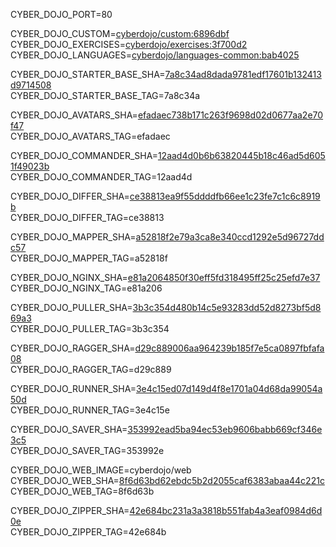 
CYBER_DOJO_PORT=80<br/>

CYBER_DOJO_CUSTOM=[cyberdojo/custom:6896dbf](https://github.com/cyber-dojo/custom/commit/6896dbfa64d9d73fecd2ebfa0ac96bc05136bd30)<br/>
CYBER_DOJO_EXERCISES=[cyberdojo/exercises:3f700d2](https://github.com/cyber-dojo/exercises/commit/3f700d20c279cf26389670544da5df64a2c2fa97)<br/>
CYBER_DOJO_LANGUAGES=[cyberdojo/languages-common:bab4025](https://github.com/cyber-dojo/languages/commit/bab40251b949b4308db2b85d4151f4d82c5cbdb6)<br/>

CYBER_DOJO_STARTER_BASE_SHA=[7a8c34ad8dada9781edf17601b132413d9714508](https://github.com/cyber-dojo/starter-base/commit/7a8c34ad8dada9781edf17601b132413d9714508)<br/>
CYBER_DOJO_STARTER_BASE_TAG=7a8c34a<br/>

CYBER_DOJO_AVATARS_SHA=[efadaec738b171c263f9698d02d0677aa2e70f47](https://github.com/cyber-dojo/avatars/commit/efadaec738b171c263f9698d02d0677aa2e70f47)<br/>
CYBER_DOJO_AVATARS_TAG=efadaec<br/>

CYBER_DOJO_COMMANDER_SHA=[12aad4d0b6b63820445b18c46ad5d6051f49023b](https://github.com/cyber-dojo/commander/commit/12aad4d0b6b63820445b18c46ad5d6051f49023b)<br/>
CYBER_DOJO_COMMANDER_TAG=12aad4d<br/>

CYBER_DOJO_DIFFER_SHA=[ce38813ea9f55ddddfb66ee1c23fe7c1c6c8919b](https://github.com/cyber-dojo/differ/commit/ce38813ea9f55ddddfb66ee1c23fe7c1c6c8919b)<br/>
CYBER_DOJO_DIFFER_TAG=ce38813<br/>

CYBER_DOJO_MAPPER_SHA=[a52818f2e79a3ca8e340ccd1292e5d96727ddc57](https://github.com/cyber-dojo/mapper/commit/a52818f2e79a3ca8e340ccd1292e5d96727ddc57)<br/>
CYBER_DOJO_MAPPER_TAG=a52818f<br/>

CYBER_DOJO_NGINX_SHA=[e81a2064850f30eff5fd318495ff25c25efd7e37](https://github.com/cyber-dojo/nginx/commit/e81a2064850f30eff5fd318495ff25c25efd7e37)<br/>
CYBER_DOJO_NGINX_TAG=e81a206<br/>

CYBER_DOJO_PULLER_SHA=[3b3c354d480b14c5e93283dd52d8273bf5d869a3](https://github.com/cyber-dojo/puller/commit/3b3c354d480b14c5e93283dd52d8273bf5d869a3)<br/>
CYBER_DOJO_PULLER_TAG=3b3c354<br/>

CYBER_DOJO_RAGGER_SHA=[d29c889006aa964239b185f7e5ca0897fbfafa08](https://github.com/cyber-dojo/ragger/commit/d29c889006aa964239b185f7e5ca0897fbfafa08)<br/>
CYBER_DOJO_RAGGER_TAG=d29c889<br/>

CYBER_DOJO_RUNNER_SHA=[3e4c15ed07d149d4f8e1701a04d68da99054a50d](https://github.com/cyber-dojo/runner/commit/3e4c15ed07d149d4f8e1701a04d68da99054a50d)<br/>
CYBER_DOJO_RUNNER_TAG=3e4c15e<br/>

CYBER_DOJO_SAVER_SHA=[353992ead5ba94ec53eb9606babb669cf346e3c5](https://github.com/cyber-dojo/saver/commit/353992ead5ba94ec53eb9606babb669cf346e3c5)<br/>
CYBER_DOJO_SAVER_TAG=353992e<br/>

CYBER_DOJO_WEB_IMAGE=cyberdojo/web
CYBER_DOJO_WEB_SHA=[8f6d63bd62ebdc5b2d2055caf6383abaa44c221c](https://github.com/cyber-dojo/web/commit/8f6d63bd62ebdc5b2d2055caf6383abaa44c221c)<br/>
CYBER_DOJO_WEB_TAG=8f6d63b<br/>

CYBER_DOJO_ZIPPER_SHA=[42e684bc231a3a3818b551fab4a3eaf0984d6d0e](https://github.com/cyber-dojo/zipper/commit/42e684bc231a3a3818b551fab4a3eaf0984d6d0e)<br/>
CYBER_DOJO_ZIPPER_TAG=42e684b<br/>
